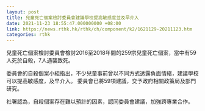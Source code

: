 ```yaml
---
layout: post
title: 兒童死亡個案檢討委員會建議學校提高敏感度並及早介入
date: 2021-11-23 18:55:47.000000000 +08:00
link: https://news.rthk.hk/rthk/ch/component/k2/1621129-20211123.htm
categories: rthk
---
```


兒童死亡個案檢討委員會檢討2016至2018年間的259宗兒童死亡個案，當中有59人死於自殺，7人遇襲致死。 

委員會的自殺個案小組指出，不少兒童事前曾以不同方式透露負面情緒，建議學校可以提高敏感度，及早介入。 委員會已將59項建議，交予政府相關政策局及部門研究。

社署認為，自殺個案存在難以預計的因素，認同委員會建議，加強跨專業合作。
